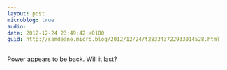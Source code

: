```yaml
---
layout: post
microblog: true
audio: 
date: 2012-12-24 23:49:42 +0100
guid: http://samdeane.micro.blog/2012/12/24/t283343722933014528.html
---
```

Power appears to be back. Will it last?
